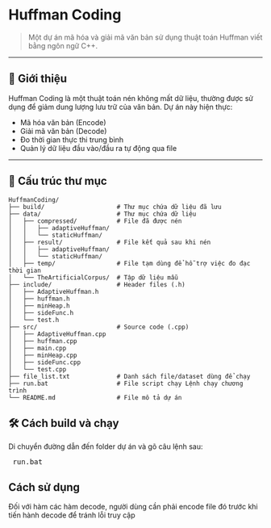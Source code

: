 # Huffman Coding

> Một dự án mã hóa và giải mã văn bản sử dụng thuật toán Huffman viết bằng ngôn ngữ C++.

---

## 🧠 Giới thiệu

Huffman Coding là một thuật toán nén không mất dữ liệu, thường được sử dụng để giảm dung lượng lưu trữ của văn bản. Dự án này hiện thực:

- Mã hóa văn bản (Encode)
- Giải mã văn bản (Decode)
- Đo thời gian thực thi trung bình
- Quản lý dữ liệu đầu vào/đầu ra tự động qua file

---
## 📁 Cấu trúc thư mục
```
HuffmanCoding/
├── build/                    # Thư mục chứa dữ liệu đã lưu
├── data/                     # Thư mục chứa dữ liệu
│   ├── compressed/           # File đã được nén
│   │   ├── adaptiveHuffman/
│   │   └── staticHuffman/
│   ├── result/               # File kết quả sau khi nén
│   │   ├── adaptiveHuffman/
│   │   └── staticHuffman/
│   ├── temp/                 # File tạm dùng để hỗ trợ việc đo đạc thời gian
│   └── TheArtificialCorpus/  # Tập dữ liệu mẫu
├── include/                  # Header files (.h)
│   ├── AdaptiveHuffman.h
│   ├── huffman.h
│   ├── minHeap.h
│   ├── sideFunc.h
│   └── test.h
├── src/                      # Source code (.cpp)
│   ├── AdaptiveHuffman.cpp
│   ├── huffman.cpp
│   ├── main.cpp
│   ├── minHeap.cpp
│   ├── sideFunc.cpp
│   └── test.cpp
├── file_list.txt             # Danh sách file/dataset dùng để chạy
├── run.bat                   # File script chạy Lệnh chạy chương trình
└── README.md                 # File mô tả dự án
```

## 🛠️ Cách build và chạy
Di chuyển đường dẫn đến folder dự án và gõ câu lệnh sau:

<pre> run.bat </pre>

## Cách sử dụng

Đối với hàm các hàm decode, người dùng cần phải encode file đó trước khi tiến hành decode để tránh lỗi truy cập